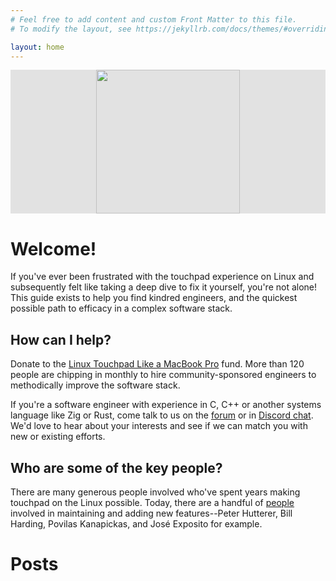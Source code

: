 ```yaml
---
# Feel free to add content and custom Front Matter to this file.
# To modify the layout, see https://jekyllrb.com/docs/themes/#overriding-theme-defaults

layout: home
---
```


<div style="background-color: #e2e2e2; text-align: center;">
  <img src="{{ '/assets/logo-transparent.png' }}" width="230">
</div>

<p></p>

# Welcome!

If you've ever been frustrated with the touchpad experience on Linux and subsequently felt like taking a deep dive to fix it yourself, you're not alone! This guide exists to help you find kindred engineers, and the quickest possible path to efficacy in a complex software stack.

## How can I help?

Donate to the <a href="https://github.com/sponsors/gitclear">Linux Touchpad Like a MacBook Pro</a> fund. More than 120 people are chipping in monthly to hire community-sponsored engineers to methodically improve the software stack.

If you're a software engineer with experience in C, C++ or another systems language like Zig or Rust, come talk to us on the <a href="{{ site.ltp.forum_url }}">forum</a> or in <a href="{{ site.ltp.discord_url }}">Discord chat</a>. We'd love to hear about your interests and see if we can match you with new or existing efforts.

## Who are some of the key people?

There are many generous people involved who've spent years making touchpad on the Linux possible. Today, there are a handful of <a href="{% link people.markdown %}">people</a> involved in maintaining and adding new features--Peter Hutterer, Bill Harding, Povilas Kanapickas, and José Exposito for example.

# Posts